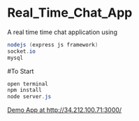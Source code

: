 # Real_Time_Chat_App
A real time time chat application using  


```java
nodejs (express js framework) 
socket.io
mysql 
```
#To Start
```java
open terminal
npm install
node server.js
```


<a href="http://34.212.100.71:3000/">Demo App      at http://34.212.100.71:3000/</a>

